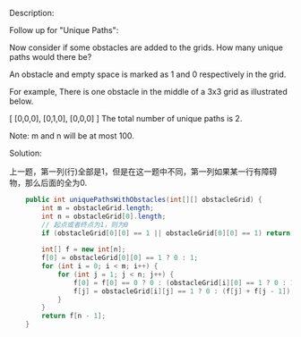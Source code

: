 Description:

Follow up for "Unique Paths":

Now consider if some obstacles are added to the grids. How many unique paths would there be?

An obstacle and empty space is marked as 1 and 0 respectively in the grid.

For example,
There is one obstacle in the middle of a 3x3 grid as illustrated below.

[
  [0,0,0],
  [0,1,0],
  [0,0,0]
]
The total number of unique paths is 2.

Note: m and n will be at most 100.

Solution:

上一题，第一列(行)全部是1，但是在这一题中不同，第一列如果某一行有障碍物，那么后面的全为0.
```java
    public int uniquePathsWithObstacles(int[][] obstacleGrid) {
        int m = obstacleGrid.length;
        int n = obstacleGrid[0].length;
        // 起点或者终点为1，则为0
        if (obstacleGrid[0][0] == 1 || obstacleGrid[0][0] == 1) return 0;
        
        int[] f = new int[n];
        f[0] = obstacleGrid[0][0] == 1 ? 0 : 1;
        for (int i = 0; i < m; i++) {
            for (int j = 1; j < n; j++) {
                f[0] = f[0] == 0 ? 0 : (obstacleGrid[i][0] == 1 ? 0 : 1);
                f[j] = obstacleGrid[i][j] == 1 ? 0 : (f[j] + f[j - 1]);
            }
        }
        return f[n - 1];
    }
```